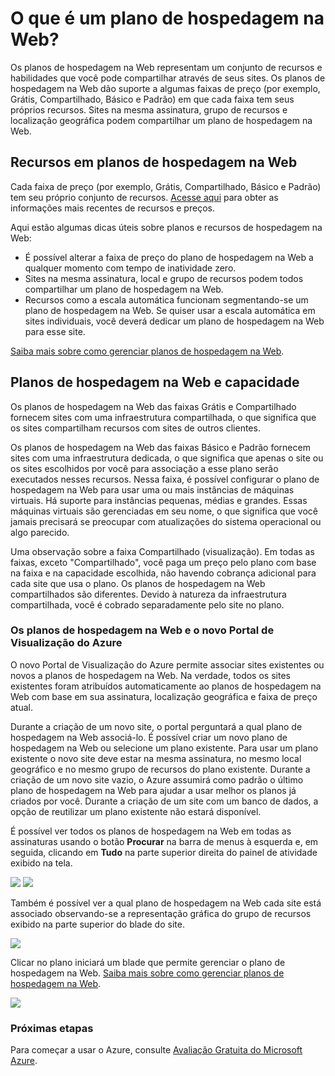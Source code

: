 ﻿<properties pageTitle="O que é um plano de hospedagem na Web?" description="Web hosting plan overview" title="What is a web hosting plan?" services="web-sites" authors="adamab" manager="wpickett" />

<tags ms.service="web-sites" ms.workload="web" ms.tgt_pltfrm="na" ms.devlang="multiple" ms.topic="article" ms.date="01/01/1900" ms.author="adamab" />

#  O que é um plano de hospedagem na Web? #

Os planos de hospedagem na Web representam um conjunto de recursos e habilidades que você pode compartilhar através de seus sites.  Os planos de hospedagem na Web dão suporte a algumas faixas de preço (por exemplo, Grátis, Compartilhado, Básico e Padrão) em que cada faixa tem seus próprios recursos.  Sites na mesma assinatura, grupo de recursos e localização geográfica podem compartilhar um plano de hospedagem na Web.

## Recursos em planos de hospedagem na Web ##

Cada faixa de preço (por exemplo, Grátis, Compartilhado, Básico e Padrão) tem seu próprio conjunto de recursos.  [Acesse aqui](http://go.microsoft.com/fwlink/?LinkID=394421) para obter as informações mais recentes de recursos e preços.

Aqui estão algumas dicas úteis sobre planos e recursos de hospedagem na Web:

- É possível alterar a faixa de preço do plano de hospedagem na Web a qualquer momento com tempo de inatividade zero.
- Sites na mesma assinatura, local e grupo de recursos podem todos compartilhar um plano de hospedagem na Web. 
- Recursos como a escala automática funcionam segmentando-se um plano de hospedagem na Web.  Se quiser usar a escala automática em sites individuais, você deverá dedicar um plano de hospedagem na Web para esse site.

[Saiba mais sobre como gerenciar planos de hospedagem na Web](http://go.microsoft.com/fwlink/?LinkID=394411).

## Planos de hospedagem na Web e capacidade ##

Os planos de hospedagem na Web das faixas Grátis e Compartilhado fornecem sites com uma infraestrutura compartilhada, o que significa que os sites compartilham recursos com sites de outros clientes.  

Os planos de hospedagem na Web das faixas Básico e Padrão fornecem sites com uma infraestrutura dedicada, o que significa que apenas o site ou os sites escolhidos por você para associação a esse plano serão executados nesses recursos.  Nessa faixa, é possível configurar o plano de hospedagem na Web para usar uma ou mais instâncias de máquinas virtuais.  Há suporte para instâncias pequenas, médias e grandes.  Essas máquinas virtuais são gerenciadas em seu nome, o que significa que você jamais precisará se preocupar com atualizações do sistema operacional ou algo parecido.  

Uma observação sobre a faixa Compartilhado (visualização).  Em todas as faixas, exceto "Compartilhado", você paga um preço pelo plano com base na faixa e na capacidade escolhida, não havendo cobrança adicional para cada site que usa o plano. Os planos de hospedagem na Web compartilhados são diferentes.  Devido à natureza da infraestrutura compartilhada, você é cobrado separadamente pelo site no plano.  

### Os planos de hospedagem na Web e o novo Portal de Visualização do Azure ###

O novo Portal de Visualização do Azure permite associar sites existentes ou novos a planos de hospedagem na Web.  Na verdade, todos os sites existentes foram atribuídos automaticamente ao planos de hospedagem na Web com base em sua assinatura, localização geográfica e faixa de preço atual.  

Durante a criação de um novo site, o portal perguntará a qual plano de hospedagem na Web associá-lo.  É possível criar um novo plano de hospedagem na Web ou selecione um plano existente.  Para usar um plano existente o novo site deve estar na mesma assinatura, no mesmo local geográfico e no mesmo grupo de recursos do plano existente.  Durante a criação de um novo site vazio, o Azure assumirá como padrão o último plano de hospedagem na Web para ajudar a usar melhor os planos já criados por você.  Durante a criação de um site com um banco de dados, a opção de reutilizar um plano existente não estará disponível.

É possível ver todos os planos de hospedagem na Web em todas as assinaturas usando o botão **Procurar** na barra de menus à esquerda e, em seguida, clicando em **Tudo** na parte superior direita do painel de atividade exibido na tela.

![][BrowseEverythingScreenshot]
![][BrowseWebHostingPlansScreenshot]

Também é possível ver a qual plano de hospedagem na Web cada site está associado observando-se a representação gráfica do grupo de recursos exibido na parte superior do blade do site.

![][WebHostingPlanResourceMapScreenshot]

Clicar no plano iniciará um blade que permite gerenciar o plano de hospedagem na Web.  [Saiba mais sobre como gerenciar planos de hospedagem na Web](http://go.microsoft.com/fwlink/?LinkID=394411).

![][WebHostingPlanBladeScreenshot]
	

### Próximas etapas ###

Para começar a usar o Azure, consulte [Avaliação Gratuita do Microsoft Azure](http://azure.microsoft.com/pt-br/pricing/free-trial/).

<!-- Images. -->
[BrowseEverythingScreenshot]: ./media/web-sites-web-hosting-plan-overview/browse-everything.png
[WebHostingPlanResourceMapScreenshot]: ./media/web-sites-web-hosting-plan-overview/web-hosting-plan-resource-map.png
[WebHostingPlanBladeScreenshot]: ./media/web-sites-web-hosting-plan-overview/web-hosting-plan-blade.png
[BrowseWebHostingPlansScreenshot]: ./media/web-sites-web-hosting-plan-overview/browse-web-hosting-plans.png
